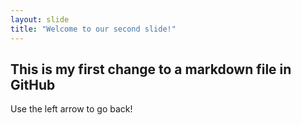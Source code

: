 ```yaml
---
layout: slide
title: "Welcome to our second slide!"
---
```

## This is my first change to a markdown file in GitHub
Use the left arrow to go back!
